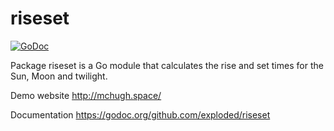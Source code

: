# riseset
[![GoDoc](https://godoc.org/github.com/exploded/riseset?status.svg)](https://godoc.org/github.com/exploded/riseset)

Package riseset is a Go module that calculates the rise and set times for the Sun, Moon and twilight.

Demo website http://mchugh.space/

Documentation https://godoc.org/github.com/exploded/riseset
